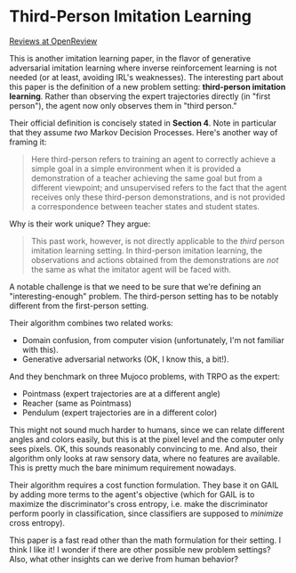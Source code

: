 # Third-Person Imitation Learning

[Reviews at OpenReview][1]

This is another imitation learning paper, in the flavor of generative
adversarial imitation learning where inverse reinforcement learning is not
needed (or at least, avoiding IRL's weaknesses). The interesting part about this
paper is the definition of a new problem setting: **third-person imitation
learning**. Rather than observing the expert trajectories directly (in "first
person"), the agent now only observes them in "third person." 

Their official definition is concisely stated in **Section 4**. Note in
particular that they assume *two* Markov Decision Processes. Here's another way
of framing it:

> Here third-person refers to training an agent to correctly achieve a simple
> goal in a simple environment when it is provided a demonstration of a teacher
> achieving the same goal but from a different viewpoint; and unsupervised
> refers to the fact that the agent receives only these third-person
> demonstrations, and is not provided a correspondence between teacher states
> and student states.

Why is their work unique? They argue:

> This past work, however, is not directly applicable to the *third* person
> imitation learning setting. In third-person imitation learning, the
> observations and actions obtained from the demonstrations are *not* the same
> as what the imitator agent will be faced with.

A notable challenge is that we need to be sure that we're defining an
"interesting-enough" problem. The third-person setting has to be notably
different from the first-person setting.

Their algorithm combines two related works:

- Domain confusion, from computer vision (unfortunately, I'm not familiar with
  this).
- Generative adversarial networks (OK, I know this, a bit!).

And they benchmark on three Mujoco problems, with TRPO as the expert:

- Pointmass (expert trajectories are at a different angle)
- Reacher (same as Pointmass)
- Pendulum (expert trajectories are in a different color)

This might not sound much harder to humans, since we can relate different angles
and colors easily, but this is at the pixel level and the computer only sees
pixels. OK, this sounds reasonably convincing to me. And also, their algorithm
only looks at raw sensory data, where no features are available. This is pretty
much the bare minimum requirement nowadays.

Their algorithm requires a cost function formulation. They base it on GAIL by
adding more terms to the agent's objective (which for GAIL is to maximize the
discriminator's cross entropy, i.e. make the discriminator perform poorly in
classification, since classifiers are supposed to *minimize* cross entropy).

This paper is a fast read other than the math formulation for their setting. I
think I like it! I wonder if there are other possible new problem settings?
Also, what other insights can we derive from human behavior?

[1]:https://openreview.net/forum?id=B16dGcqlx&noteId=B16dGcqlx
